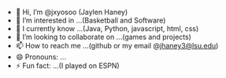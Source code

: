 - 👋 Hi, I’m @jxyosoo (Jaylen Haney)
- 👀 I’m interested in ...(Basketball and Software)
- 🌱 I currently know ...(Java, Python, javascript, html, css)
- 💞️ I’m looking to collaborate on ...(games and projects)
- 📫 How to reach me ...(github or my email @jhaney3@lsu.edu)
- 😄 Pronouns: ...
- ⚡ Fun fact: ...(I played on ESPN)

<!---
jxyosoo/jxyosoo is a ✨ special ✨ repository because its `README.md` (this file) appears on your GitHub profile.
You can click the Preview link to take a look at your changes.
--->
